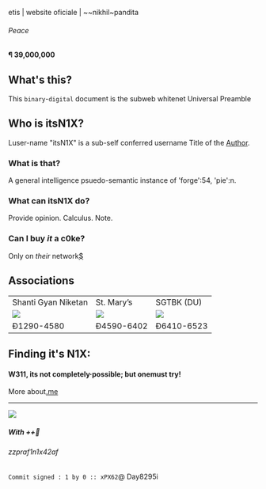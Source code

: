 etis | website oficiale | ~~nikhil~pandita

###### Peace
<h4 id="peace">¶ 39,000,000</h4>

## What's this?
This `binary`-`digital` document is the subweb whitenet Universal Preamble

## Who is itsN1X?
Luser-name "itsN1X" is a sub-self conferred username Title of the [Author](https://google.com/search?q=itsN1X).

### What is that?
A general intelligence psuedo-semantic instance of 'forge':54, 'pie':n.

### What can itsN1X do?
Provide opinion. Calculus. Note.

### Can I buy *it* a c0ke?
Only on _their_ network[$](https://9xo.github.io/R/teb)

## Associations
<html>
<table>
<tr border='false'><td>Shanti Gyan Niketan</td><td>St. Mary’s</td><td>SGTBK (DU)</td></tr>
<tr><td><img src="https://avatars2.githubusercontent.com/u/23287498"></td><td><img src="https://avatars1.githubusercontent.com/u/23268096"></td><td><img src="http://fees.sgtbkhalsadu.ac.in/static/dist/images/logos/1.png"></td></tr>
<tr><td>Ð1290-4580</td><td>Ð4590-6402</td><td>Ð6410-6523</td></tr>
</table>
</html>

## Finding it's N1X:
#### W311, its not completely·possible; but onemust try!
More about[.me](https://about.me/itsN1X)

----

![](https://i.imgur.com/9k6WmlN.png#full)

##### With ++🖤
###### zzpraf1n1x42af
`Commit signed : 1 by 0 :: xPX62`@ Day8295i
